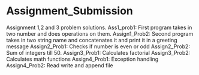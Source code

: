 # Assignment_Submission
Assignment 1,2 and 3 problem solutions.
Ass1_prob1: First program takes in two number and does operations on them.
Assign1_Prob2: Second program takes in two string name and concatenates it and print it in a greeting message
Assign2_Prob1: Checks if number is even or odd
Assign2_Prob2: Sum of integers till 50.
Assign3_Prob1: Calculates factorial
Assign3_Prob2: Calculates math functions
Assign4_Prob1: Exception handling
Assign4_Prob2: Read write and append file
